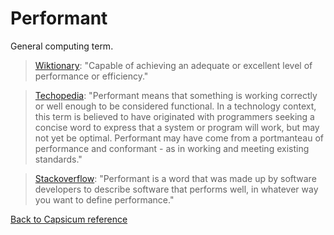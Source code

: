 # Performant

General computing term. 

> [Wiktionary](https://en.wiktionary.org/wiki/performant): "Capable of achieving an adequate or excellent level of performance or efficiency." 

> [Techopedia](https://www.techopedia.com/definition/28231/performant): "Performant means that something is working correctly or well enough to be considered functional. In a technology context, this term is believed to have originated with programmers seeking a concise word to express that a system or program will work, but may not yet be optimal. Performant may have come from a portmanteau of performance and conformant - as in working and meeting existing standards."

> [Stackoverflow](https://stackoverflow.com/questions/2112743/what-does-performant-software-actually-mean): "Performant is a word that was made up by software developers to describe software that performs well, in whatever way you want to define performance."

[Back to Capsicum reference](index.md)